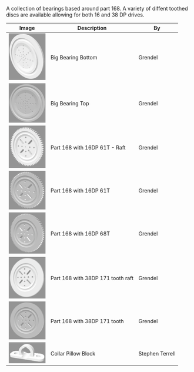 A collection of bearings based around part 168.  A variety of diffent
toothed discs are available allowing for both 16 and 38 DP drives.

Image | Description | By
----- | ----------- | --
[<img src="images/big-bearing-bottom.png" width="100">](stl/big-bearing-bottom.stl) | Big Bearing Bottom | Grendel
[<img src="images/big-bearing-top.png" width="100">](stl/big-bearing-top.stl) | Big Bearing Top | Grendel
[<img src="images/part-168-with16DP-61T-raft.png" width="100">](stl/part-168-with16DP-61T-raft.stl) | Part 168 with 16DP 61T - Raft | Grendel
[<img src="images/part-168-with16DP-61T.png" width="100">](stl/part-168-with16DP-61T.stl) | Part 168 with 16DP 61T | Grendel
[<img src="images/part-168-with16DP-68T.png" width="100">](stl/part-168-with16DP-68T.stl) | Part 168 with 16DP 68T | Grendel
[<img src="images/part-168-with38DP-171-Tooth-raft.png" width="100">](stl/part-168-with38DP-171-Tooth-raft.stl) | Part 168 with 38DP 171 tooth raft | Grendel
[<img src="images/part-168-with38DP-171-Tooth.png" width="100">](stl/part-168-with38DP-171-Tooth.stl) | Part 168 with 38DP 171 tooth | Grendel
[<img src="images/collar-pillow-block.png" width="100">](stl/collar-pillow-block.stl) | Collar Pillow Block | Stephen Terrell

